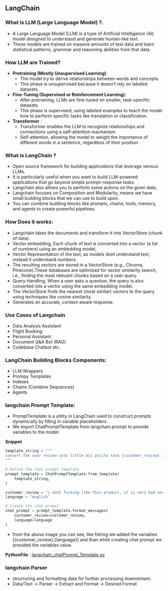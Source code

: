 ## LangChain

### What is LLM (Large Language Model) ?.
- A Large Language Model (LLM) is a type of Artificial Intelligence (AI) model designed to understand and generate human-like text.
- These models are trained on massive amounts of text data and learn statistical patterns, grammar and reasoning abilities from that data.

### How LLM are Trained?
- **Pretraining (Mostly Unsupervised Learning)**:
  - The model try to derive relationships between words and concepts.
  - This phase is unsupervised because it doesn’t rely on labeled datasets.
- **Fine-Tuning (Supervised or Reinforcement Learning)**:
  - After pretraining, LLMs are fine-tuned on smaller, task-specific datasets.
  - This phase is supervised, using labeled examples to teach the model how to perform specific tasks like translation or classification.
- **Transformer** :
  - Transformer enables the LLM to recognize relationships and connections using a self-attention machanism.
  - Self-attention, allowing the model to weight the importance of different words in a sentence, regardless of their position.

### What is LangChain ?
- Open source framework for building applications that leverage verious LLMs.
- It is particularly useful when you want to build LLM-powered applications that go beyond simple prompt-response tasks
- Langchain also allows you to perform some actions on the given data.
- Langchain focuses on Composition and Modularity, means we have small building blocks that we can use to build upon.
- You can combine building blocks like prompts, chains, tools, memory, and agents to create powerful pipelines.

### How Does it works:
- Langchain takes the documents and transform it into VectorStore (chunk of data).
- Vector embedding, Each chunk of text is converted into a vector (a list of numbers) using an embedding model,
- Vector Representation of the text, as models dont understand text, instead it understand numbers.
- The resulting vectors are stored in a VectorStore (e.g., Chroma, Pinecone).These databases are optimized for vector similarity search, i.e., finding the most relevant chunks based on a user query.
- Query Handling, When a user asks a question, the query is also converted into a vector using the same embedding model.
- The VectorStore finds the nearest (most similar) vectors to the query using techniques like cosine similarity.
- Generates an accurate, context-aware response.

### Use Cases of Langchain
- Data Analysis Assistant
- Flight Booking
- Personal Assistant
- Document Q&A Bot (RAG)
- Codebase Chatbot etc.

### LangChain Building Blocks Components:
- LLM Wrappers
- Prompy Templates
- Indexes
- Chains (Combine Sequences)
- Agents

### langchain Prompt Template:
- PromptTemplate is a utility in LangChain used to construct prompts dynamically by filling in variable placeholders.
- We import ChatPromptTemplate from langchain.prompt to provide variables to the model.

**Snippet**
```python
template_string = """
convert the user review into little bit polite tone {customer_review} and return only the fine tuned review in {language} language.
"""

# Define the chat prompt template
prompt_template = ChatPromptTemplate.from_template(
    template_string,
)

customer_review = "i dont fucking like this product, it is very bad and useless, no one should buy this product, it is a waste of money"
language = "english"

# Create the chat prompt
chat_prompt = prompt_template.format_messages(
    customer_review=customer_review,
    language=language
)
```
- from the above image you can see, like fstring we added the variables [{customer_review},{language}] and than while creating chat prompt we provided the variables value.

**PythonFile** : [langchain_chatPrompt_Template.py](langchain_chatPrompt_Template.py)

### langchain Parser
- structuring and formatting data for further processing downstream.
- Data/Text -> Parser -> Extract and Format -> Desired Format

